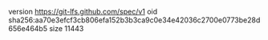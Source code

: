 version https://git-lfs.github.com/spec/v1
oid sha256:aa70e3efcf3cb806efa152b3b3ca9c0e34e42036c2700e0773be28d656e464b5
size 11443
